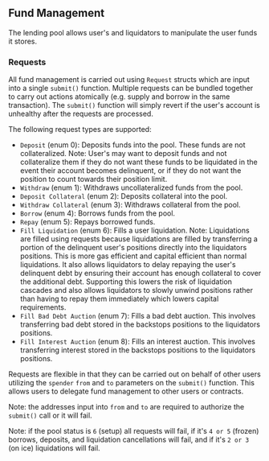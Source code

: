 ## Fund Management

The lending pool allows user's and liquidators to manipulate the user funds it stores.

### Requests

All fund management is carried out using `Request` structs which are input into a single `submit()` function. Multiple requests can be bundled together to carry out actions atomically (e.g. supply and borrow in the same transaction). The `submit()` function will simply revert if the user's account is unhealthy after the requests are processed.

The following request types are supported:

- `Deposit` (enum 0): Deposits funds into the pool. These funds are not collateralized.
  Note: User's may want to deposit funds and not collateralize them if they do not want these funds to be liquidated in the event their account becomes delinquent, or if they do not want the position to count towards their position limit.
- `Withdraw` (enum 1): Withdraws uncollateralized funds from the pool.
- `Deposit Collateral` (enum 2): Deposits collateral into the pool.
- `Withdraw Collateral` (enum 3): Withdraws collateral from the pool.
- `Borrow` (enum 4): Borrows funds from the pool.
- `Repay` (enum 5): Repays borrowed funds.
- `Fill Liquidation` (enum 6): Fills a user liquidation.
  Note: Liquidations are filled using requests because liquidations are filled by transferring a portion of the delinquent user's positions directly into the liquidators positions. This is more gas efficient and capital efficient than normal liquidations. It also allows liquidators to delay repaying the user's delinquent debt by ensuring their account has enough collateral to cover the additional debt. Supporting this lowers the risk of liquidation cascades and also allows liquidators to slowly unwind positions rather than having to repay them immediately which lowers capital requirements.
- `Fill Bad Debt Auction` (enum 7): Fills a bad debt auction. This involves transferring bad debt stored in the backstops positions to the liquidators positions.
- `Fill Interest Auction` (enum 8): Fills an interest auction. This involves transferring interest stored in the backstops positions to the liquidators positions.

Requests are flexible in that they can be carried out on behalf of other users utilizing the `spender` `from` and `to` parameters on the `submit()` function. This allows users to delegate fund management to other users or contracts.

Note: the addresses input into `from` and `to` are required to authorize the `submit()` call or it will fail.

Note: if the pool status is `6` (setup) all requests will fail, if it's `4 or 5` (frozen) borrows, deposits, and liquidation cancellations will fail, and if it's `2 or 3` (on ice) liquidations will fail.
